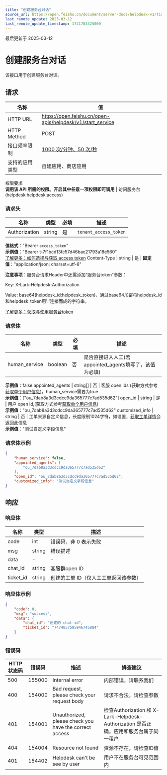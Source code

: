 ```yaml
---
title: "创建服务台对话"
source_url: https://open.feishu.cn/document/server-docs/helpdesk-v1/ticket-management/ticket/start_service
last_remote_update: 2025-03-12
last_remote_update_timestamp: 1741783325000
---
```

最后更新于 2025-03-12

# 创建服务台对话

该接口用于创建服务台对话。

## 请求
名称 | 值
---|---
HTTP URL | https://open.feishu.cn/open-apis/helpdesk/v1/start_service
HTTP Method | POST
接口频率限制 | [1000 次/分钟、50 次/秒](https://open.feishu.cn/document/ukTMukTMukTM/uUzN04SN3QjL1cDN)
支持的应用类型 | 自建应用、商店应用
权限要求  
            **调用该 API 所需的权限。开启其中任意一项权限即可调用** | 访问服务台(helpdesk:helpdesk:access)

### 请求头

名称 | 类型 | 必填 | 描述
--- | --- | --- | ---
Authorization | string | 是 | `tenant_access_token`  
**值格式**："Bearer `access_token`"  
**示例值**："Bearer t-7f1bcd13fc57d46bac21793a18e560"  
[了解更多：如何选择与获取 access token](https://open.feishu.cn/document/uAjLw4CM/ugTN1YjL4UTN24CO1UjN/trouble-shooting/how-to-choose-which-type-of-token-to-use)
Content-Type | string | 是 | **固定值**："application/json; charset=utf-8"

**注意事项**：服务台请求Header中还需添加“服务台token”参数：

Key: X-Lark-Helpdesk-Authorization

Value: base64(helpdesk_id:helpdesk_token)，通过base64加密将helpdesk_id和helpdesk_token用':'连接而成的字符串。

[了解更多：获取与使用服务台token](https://open.feishu.cn/document/ukTMukTMukTM/ugDOyYjL4gjM24CO4IjN)

### 请求体

名称 | 类型 | 必填 | 描述
--- | --- | --- | ---
human_service | boolean | 否 | 是否直接进入人工(若appointed_agents填写了，该值为必填)  
**示例值**：false
appointed_agents | string\[\] | 否 | 客服 open ids (获取方式参考[获取单个用户信息](https://open.feishu.cn/document/uAjLw4CM/ukTMukTMukTM/reference/contact-v3/user/get))，human_service需要为true  
**示例值**：["ou_7dab8a3d3cdcc9da365777c7ad535d62"]
open_id | string | 是 | 用户 open id,(获取方式参考[获取单个用户信息](https://open.feishu.cn/document/uAjLw4CM/ukTMukTMukTM/reference/contact-v3/user/get))  
**示例值**："ou_7dab8a3d3cdcc9da365777c7ad535d62"
customized_info | string | 否 | 工单来源自定义信息，长度限制1024字符，如设置，[获取工单详情](https://open.feishu.cn/document/uAjLw4CM/ukTMukTMukTM/helpdesk-v1/ticket/get)会返回此信息  
**示例值**："测试自定义字段信息"

### 请求体示例
```json
{
    "human_service": false,
    "appointed_agents": [
        "ou_7dab8a3d3cdcc9da365777c7ad535d62"
    ],
    "open_id": "ou_7dab8a3d3cdcc9da365777c7ad535d62",
    "customized_info": "测试自定义字段信息"
}
```

## 响应

### 响应体

名称 | 类型 | 描述
--- | --- | ---
code | int | 错误码，非 0 表示失败
msg | string | 错误描述
data | \- | \-
chat_id | string | 客服群open ID
ticket_id | string | 创建的工单 ID（仅人工工单返回该参数）

### 响应体示例
```json
{
    "code": 0,
    "msg": "success",
    "data": {
        "chat_id": "创建的 chat-id",
        "ticket_id": "7474857595946745884"
    }
}
```

### 错误码

HTTP状态码 | 错误码 | 描述 | 排查建议
--- | --- | --- | ---
500 | 155000 | Internal error | 内部错误，请联系我们
400 | 154000 | Bad request, please check your request body | 请求不合法，请检查参数
401 | 154001 | Unauthorized, please check you have the correct access | 检查Authorization 和 X-Lark-Helpdesk-Authorization 是否正确，应用和服务台属于同一租户
404 | 154004 | Resource not found | 资源不存在，请检查ID值
401 | 154402 | Helpdesk can't be see by user | 用户不在服务台可见范围内
